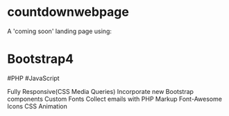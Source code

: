 # countdownwebpage

A 'coming soon' landing page using:

# Bootstrap4
#PHP
#JavaScript


Fully Responsive(CSS Media Queries)
Incorporate new Bootstrap components 
Custom Fonts
Collect emails with PHP Markup
Font-Awesome Icons
CSS Animation
